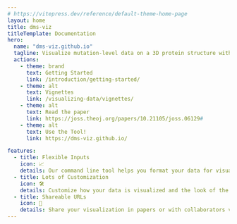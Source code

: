 ```yaml
---
# https://vitepress.dev/reference/default-theme-home-page
layout: home
title: dms-viz
titleTemplate: Documentation
hero:
  name: "dms-viz.github.io"
  tagline: Visualize mutation-level data on a 3D protein structure with a flexible web-based toolkit
  actions:
    - theme: brand
      text: Getting Started
      link: /introduction/getting-started/
    - theme: alt
      text: Vignettes
      link: /visualizing-data/vignettes/
    - theme: alt
      text: Read the paper
      link: https://joss.theoj.org/papers/10.21105/joss.06129#
    - theme: alt
      text: Use the Tool!
      link: https://dms-viz.github.io/

features:
  - title: Flexible Inputs
    icon: 📈
    details: Our command line tool helps you format your data for visualization.
  - title: Lots of Customization
    icon: 🛠️
    details: Customize how your data is visualized and the look of the protein structure.
  - title: Shareable URLs
    icon: 🔗
    details: Share your visualization in papers or with collaborators via URL links.
---
```

